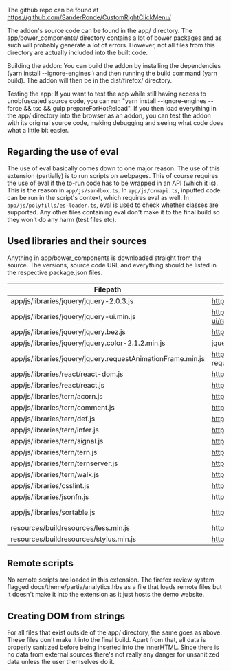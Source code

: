 The github repo can be found at https://github.com/SanderRonde/CustomRightClickMenu/

The addon's source code can be found in the app/ directory. The app/bower_components/ directory contains a lot of bower packages and as such will probably generate a lot of errors. However, not all files from this directory are actually included into the built code.

Building the addon:
You can build the addon by installing the dependencies (yarn install --ignore-engines ) and then running the build command (yarn build). The addon will then be in the dist/firefox/ directory.

Testing the app:
If you want to test the app while still having access to unobfuscated source code, you can run "yarn install --ignore-engines --force && tsc && gulp prepareForHotReload". If you then load everything in the app/ directory into the browser as an addon, you can test the addon with its original source code, making debugging and seeing what code does what a little bit easier.


## Regarding the use of eval
The use of eval basically comes down to one major reason. The use of this extension (partially) is to run scripts on webpages. This of course requires the use of eval if the to-run code has to be wrapped in an API (which it is). This is the reason in `app/js/sandbox.ts`. In `app/js/crmapi.ts`, inputted code can be run in the script's context, which requires eval as well. In `app/js/polyfills/es-loader.ts`, eval is used to check whether classes are supported. Any other files containing eval don't make it to the final build so they won't do any harm (test files etc).

## Used libraries and their sources
Anything in app/bower_components is downloaded straight from the source. The versions, source code URL and everything should be listed in the respective package.json files.

| Filepath | source code | release file |
|---|---|---|
|app/js/libraries/jquery/jquery-2.0.3.js | https://github.com/jquery/jquery | https://code.jquery.com/jquery-2.0.3.js |
|app/js/libraries/jquery/jquery-ui.min.js | https://github.com/jquery/jquery-ui/releases/tag/1.11.2 | https://jqueryui.com/resources/download/jquery-ui-1.11.2.zip |
|app/js/libraries/jquery/jquery.bez.js | https://github.com/rdallasgray/bez | https://raw.githubusercontent.com/rdallasgray/bez/master/src/jquery.bez.js |
|app/js/libraries/jquery/jquery.color-2.1.2.min.js | jquery-color | http://code.jquery.com/color/jquery.color-2.1.2.min.js |
|app/js/libraries/jquery/jquery.requestAnimationFrame.min.js | https://github.com/gnarf/jquery-requestAnimationFrame | https://github.com/gnarf/jquery-requestAnimationFrame/releases/tag/0.1.2 |
|app/js/libraries/react/react-dom.js | https://github.com/facebook/react/ | https://github.com/facebook/react/releases/tag/v15.3.1 |
|app/js/libraries/react/react.js | https://github.com/facebook/react/ | https://github.com/facebook/react/releases/tag/v15.3.1 |
|app/js/libraries/tern/acorn.js | https://github.com/acornjs/acorn | http://ternjs.net/node_modules/acorn/dist/acorn.js |
|app/js/libraries/tern/comment.js | https://github.com/ternjs/tern | http://ternjs.net/plugin/doc_comment.js |
|app/js/libraries/tern/def.js | https://github.com/ternjs/tern | http://ternjs.net/lib/def.js |
|app/js/libraries/tern/infer.js | https://github.com/ternjs/tern | http://ternjs.net/lib/infer.js |
|app/js/libraries/tern/signal.js | https://github.com/ternjs/tern | http://ternjs.net/lib/signal.js |
|app/js/libraries/tern/tern.js | https://github.com/ternjs/tern | https://codemirror.net/addon/tern/tern.js |
|app/js/libraries/tern/ternserver.js | https://github.com/ternjs/tern | http://ternjs.net/lib/tern.js |
|app/js/libraries/tern/walk.js | https://github.com/acornjs/acorn | http://ternjs.net/node_modules/acorn/dist/walk.js |
|app/js/libraries/csslint.js | https://github.com/CSSLint/csslint | https://github.com/CSSLint/csslint/releases/tag/v1.0.5 | https://github.com/douglascrockford/JSLint | https://github.com/douglascrockford/JSLint |
| app/js/libraries/jsonfn.js | https://github.com/vkiryukhin/jsonfn | https://github.com/vkiryukhin/jsonfn |
| app/js/libraries/sortable.js | https://github.com/RubaXa/Sortable | https://github.com/RubaXa/Sortable/releases/tag/1.4.0 (slightly modified to work with shadow roots) |
| resources/buildresources/less.min.js | https://github.com/less/less.js | https://github.com/less/less.js/releases/tag/v3.7.0 |
| resources/buildresources/stylus.min.js | https://github.com/less/less.js/releases/tag/v3.7.0 | http://stylus-lang.com/try/stylus.min.js |

## Remote scripts
No remote scripts are loaded in this extension. The firefox review system flagged docs/theme/partia/analytics.hbs as a file that loads remote files but it doesn't make it into the extension as it just hosts the demo website.

## Creating DOM from strings
For all files that exist outside of the app/ directory, the same goes as above. These files don't make it into the final build. 
Apart from that, all data is properly sanitized before being inserted into the innerHTML. Since there is no data from external sources there's not really any danger for unsanitized data unless the user themselves do it.